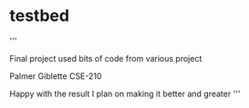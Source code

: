 # testbed

'''

Final project 
used bits of code from various project

Palmer Giblette
CSE-210

Happy with the result I plan on making it better and greater
'''
